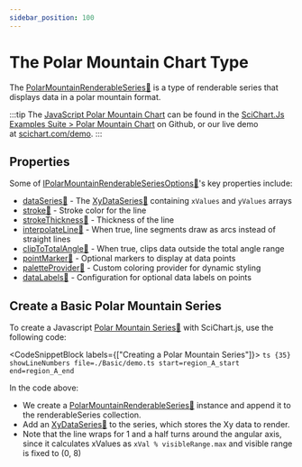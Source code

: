 ```yaml
---
sidebar_position: 100
---
```


# The Polar Mountain Chart Type

The [PolarMountainRenderableSeries:blue_book:](https://www.scichart.com/documentation/js/v4/typedoc/classes/polarmountainrenderableseries.html) is a type of renderable series that displays data in a polar mountain format.

:::tip
The [JavaScript Polar Mountain Chart](http://stagingdemo2.scichart.com/demo/javascript/polar-mountain-chart) can be found in the [SciChart.Js Examples Suite > Polar Mountain Chart](https://github.com/ABTSoftware/SciChart.JS.Examples/blob/release_v4.0/Examples/src/components/Examples/Charts2D/PolarCharts/PolarMountainChart) on Github, or our live demo at [scichart.com/demo](http://stagingdemo2.scichart.com/demo/react/polar-mountain-chart).
:::

<ChartFromSciChartDemo 
    src="http://stagingdemo2.scichart.com/demo/iframe/polar-mountain-chart"
    title="Polar Mountain Series Chart"
/>


## Properties

Some of [IPolarMountainRenderableSeriesOptions:blue_book:](https://www.scichart.com/documentation/js/v4/typedoc/interfaces/ipolarmountainrenderableseriesoptions.html)'s key properties include:

- [dataSeries:blue_book:](https://www.scichart.com/documentation/js/v4/typedoc/interfaces/ipolarmountainrenderableseriesoptions.html#dataseries) - The [XyDataSeries:blue_book:](https://www.scichart.com/documentation/js/v4/typedoc/classes/xydataseries.html) containing `xValues` and `yValues` arrays
- [stroke:blue_book:](https://www.scichart.com/documentation/js/v4/typedoc/interfaces/ipolarmountainrenderableseriesoptions.html#stroke) - Stroke color for the line
- [strokeThickness:blue_book:](https://www.scichart.com/documentation/js/v4/typedoc/interfaces/ipolarmountainrenderableseriesoptions.html#strokethickness) - Thickness of the line
- [interpolateLine:blue_book:](https://www.scichart.com/documentation/js/v4/typedoc/interfaces/ipolarmountainrenderableseriesoptions.html#interpolateline) - When true, line segments draw as arcs instead of straight lines
- [clipToTotalAngle:blue_book:](https://www.scichart.com/documentation/js/v4/typedoc/interfaces/ipolarmountainrenderableseriesoptions.html#cliptototalangle) - When true, clips data outside the total angle range
- [pointMarker:blue_book:](https://www.scichart.com/documentation/js/v4/typedoc/interfaces/ipolarmountainrenderableseriesoptions.html#pointmarker) - Optional markers to display at data points
- [paletteProvider:blue_book:](https://www.scichart.com/documentation/js/v4/typedoc/interfaces/ipolarmountainrenderableseriesoptions.html#paletteprovider) - Custom coloring provider for dynamic styling
- [dataLabels:blue_book:](https://www.scichart.com/documentation/js/v4/typedoc/interfaces/ipolarmountainrenderableseriesoptions.html#datalabels) - Configuration for optional data labels on points

## Create a Basic Polar Mountain Series

To create a Javascript [Polar Mountain Series:blue_book:](https://www.scichart.com/documentation/js/v4/typedoc/classes/polarmountainrenderableseries.html) with SciChart.js, use the following code:

<CodeSnippetBlock labels={["Creating a Polar Mountain Series"]}>
    ```ts {35} showLineNumbers file=./Basic/demo.ts start=region_A_start end=region_A_end
    ```
</CodeSnippetBlock>

<LiveDocSnippet name="./Basic/demo" />

In the code above:
- We create a [PolarMountainRenderableSeries:blue_book:](https://www.scichart.com/documentation/js/v4/typedoc/classes/polarmountainrenderableseries.html) instance and append it to the renderableSeries collection.
- Add an [XyDataSeries:blue_book:](https://www.scichart.com/documentation/js/v4/typedoc/classes/xydataseries.html) to the series, which stores the Xy data to render.
- Note that the line wraps for 1 and a half turns around the angular axis, since it calculates xValues as `xVal % visibleRange.max` and visible range is fixed to (0, 8)

